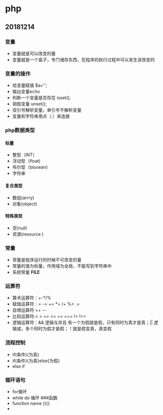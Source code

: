 # php
## 20181214
### 变量
- 变量就是可以改变的量
- 变量就是一个盒子，专门储存东西，在程序的执行过程中可以发生该改变的
### 变量的操作
- 给变量赋值 $a='';
- 输出变量echo
- 判断一个变量是否存在 isset();
- 销毁变量 unset();
- 双引号解析变量，单引号不解析变量
- 变量和字符串用点（.）来连接
### php数据类型
#### 标量
- 整型（INT）
- 浮动型（float)
- 布尔型（blooean)
- 字符串
#### 复合类型
- 数组(arrry)
- 对象(object)
#### 特殊类型
- 空(null)
- 资源(resource
)
### 常量
- 常量是程序运行的时候不可改变的量
- 常量的值为标量，作用域为全局，不能写到字符串中
- 系统常量 __FILE__
### 运算符
- 算术运算符：+-*/%
- 赋值运算符：= -= += *= /+ %= .=
- 自增运算符 ++ --
- 比较运算符:< > >= <= == === != !==
- 逻辑运算符：&& 逻辑与并且 有一个为假就是假，只有同时为真才是真；|| 逻辑或，多个同时为假才是假；！就是假变真，真变假
### 流程控制
- if(条件){为真}
- if(条件){为真}else{为假}
- else if
### 循环语句
- for循环
- while do 循环
###函数
- function name (){}
- 